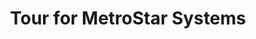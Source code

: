 ---
dateStart: 2020-01-29
dateEnd: 2020-01-29
title: "Tour for MetroStar Systems"
venue: "Indiana University"
organizer:
credit:
city: Bloomington
state: IN
country: USA
pdfLink:
venueImages:
---